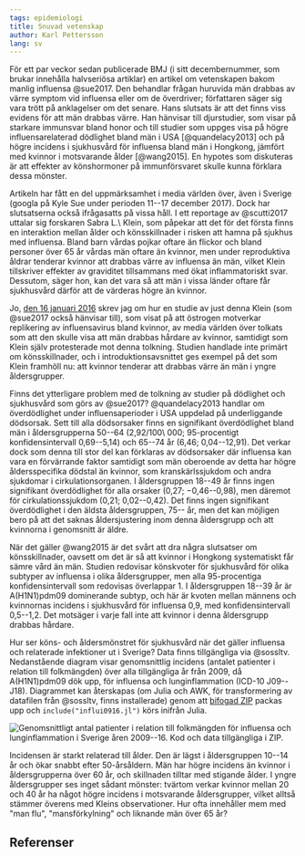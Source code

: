 ```yaml
---
tags: epidemiologi
title: Snuvad vetenskap
author: Karl Pettersson
lang: sv
---
```


För ett par veckor sedan publicerade BMJ (i sitt decembernummer, som brukar
innehålla halvseriösa artiklar) en artikel om vetenskapen bakom manlig
influensa @sue2017. Den behandlar frågan huruvida män drabbas av värre symptom
vid influensa eller om de överdriver; författaren säger sig vara trött på
anklagelser om det senare. Hans slutsats är att det finns viss evidens för att
män drabbas värre. Han hänvisar till djurstudier, som visar på starkare
immunsvar bland honor och till studier som uppges visa på högre
influensarelaterad dödlighet bland män i USA [@quandelacy2013] och på högre
incidens i sjukhusvård för influensa bland män i Hongkong, jämfört med kvinnor
i motsvarande ålder [@wang2015]. En hypotes som diskuteras är att effekter av
könshormoner på immunförsvaret skulle kunna förklara dessa mönster.

Artikeln har fått en del uppmärksamhet i media världen över, även i Sverige
(googla på Kyle Sue under perioden 11--17 december 2017). Dock har slutsatserna
också ifrågasatts på vissa håll. I ett reportage av @scutti2017 uttalar sig
forskaren Sabra L.\ Klein, som påpekar att det för det första finns en
interaktion mellan ålder och könsskillnader i risken att hamna på sjukhus med
influensa. Bland barn vårdas pojkar oftare än flickor och bland personer över
65 år vårdas män oftare än kvinnor, men under reproduktiva åldrar tenderar
kvinnor att drabbas värre av influensa än män, vilket Klein tillskriver
effekter av graviditet tillsammans med ökat inflammatoriskt svar. Dessutom,
säger hon, kan det vara så att män i vissa länder oftare får sjukhusvård
därför att de värderas högre än kvinnor.

Jo, [den 16 januari 2016](http://klpn.se/2016/01/16/missforstadda-hormoner/)
skrev jag om hur en studie av just denna Klein (som @sue2017 också hänvisar
till), som visat på att östrogen motverkar replikering av influensavirus bland
kvinnor, av media världen över tolkats som att den skulle visa att män drabbas
hårdare av kvinnor, samtidigt som Klein själv protesterade mot denna tolkning.
Studien handlade inte primärt om könsskillnader, och i introduktionsavsnittet
ges exempel på det som Klein framhöll nu: att kvinnor tenderar att drabbas
värre än män i yngre åldersgrupper.

Finns det ytterligare problem med de tolkning av studier på dödlighet och
sjukhusvård som görs av @sue2017? @quandelacy2013 handlar om överdödlighet
under influensaperioder i USA uppdelad på underliggande dödsorsak. Sett till
alla dödsorsaker finns en signifikant överdödlighet bland män i åldersgrupperna
50--64 (2,92/100\ 000; 95-procentigt konfidensintervall 0,69--5,14) och 65--74
år (6,46; 0,04--12,91). Det verkar dock som denna till stor del kan förklaras
av dödsorsaker där influensa kan vara en förvärrande faktor samtidigt som män
oberoende av detta har högre åldersspecifika dödstal än kvinnor, som
kranskärlssjukdom och andra sjukdomar i cirkulationsorganen. I åldersgruppen
18--49 år finns ingen signifikant överdödlighet för alla orsaker (0,27;
−0,46--0,98), men däremot för cirkulationssjukdom (0,21; 0,02--0,42). Det finns
ingen signifikant överdödlighet i den äldsta åldersgruppen, 75-- år, men det
kan möjligen bero på att det saknas åldersjustering inom denna åldersgrupp och
att kvinnorna i genomsnitt är äldre.

När det gäller @wang2015 är det svårt att dra några slutsatser om
könsskillnader, oavsett om det är så att kvinnor i Hongkong systematiskt får
sämre vård än män. Studien redovisar könskvoter för sjukhusvård för olika
subtyper av influensa i olika åldersgrupper, men alla 95-procentiga
konfidensintervall som redovisas överlappar 1. I åldersgruppen 18--39 år är
A(H1N1)pdm09 dominerande subtyp, och här är kvoten mellan männens och
kvinnornas incidens i sjukhusvård för influensa 0,9, med konfidensintervall
0,5--1,2. Det motsäger i varje fall inte att kvinnor i denna
åldersgrupp drabbas hårdare.

Hur ser köns- och åldersmönstret för sjukhusvård när det gäller influensa och
relaterade infektioner ut i Sverige? Data finns tillgängliga via @sossltv.
Nedanstående diagram visar genomsnittlig incidens (antalet patienter i relation
till folkmängden) över alla tillgängliga år från 2009, då A(H1N1)pdm09 dök upp,
för influensa och lunginflammation (ICD-10 J09--J18). Diagrammet kan återskapas
(om Julia och AWK, för transformering av datafilen från @sossltv, finns
installerade) genom att [bifogad ZIP](../postdata/2017-12-23-man.zip) packas
upp och `include("influi0916.jl")` körs inifrån Julia.

![Genomsnittligt antal patienter i relation till folkmängden för influensa och
lunginflammation i Sverige åren 2009--16. Kod och data tillgängliga i
[ZIP](../postdata/2017-12-23-man.zip).](../images/Sv0916InfluiiSjukh.svg)

Incidensen är starkt relaterad till ålder. Den är lägst i åldersgruppen
10--14 år och ökar snabbt efter 50-årsåldern. Män har högre incidens än kvinnor
i åldersgrupperna över 60 år, och skillnaden tilltar med stigande ålder. I
yngre åldersgrupper ses inget sådant mönster: tvärtom verkar kvinnor mellan 20
och 40 år ha något högre incidens i motsvarande åldersgrupper, vilket alltså
stämmer överens med Kleins observationer. Hur ofta innehåller mem med "man
flu", "mansförkylning" och liknande män över 65 år?

## Referenser
